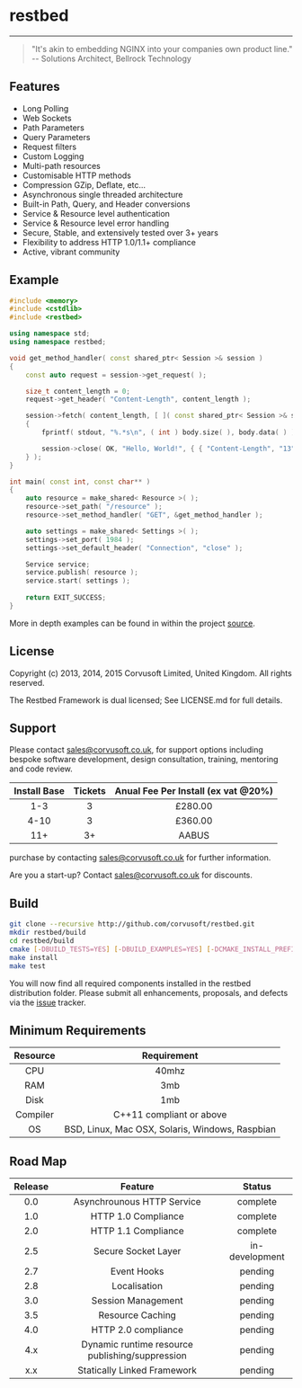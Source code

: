 # restbed

----------

> "It's akin to embedding NGINX into your companies own product line."
>                                                       -- Solutions Architect, Bellrock Technology

## Features

 - Long Polling
 - Web Sockets
 - Path Parameters
 - Query Parameters
 - Request filters
 - Custom Logging
 - Multi-path resources
 - Customisable HTTP methods
 - Compression GZip, Deflate, etc...
 - Asynchronous single threaded architecture
 - Built-in Path, Query, and Header conversions
 - Service & Resource level authentication
 - Service & Resource level error handling
 - Secure, Stable, and extensively tested over 3+ years
 - Flexibility to address HTTP 1.0/1.1+ compliance
 - Active, vibrant community

## Example

```C++
#include <memory>
#include <cstdlib>
#include <restbed>

using namespace std;
using namespace restbed;

void get_method_handler( const shared_ptr< Session >& session )
{
    const auto request = session->get_request( );

    size_t content_length = 0;
    request->get_header( "Content-Length", content_length );

    session->fetch( content_length, [ ]( const shared_ptr< Session >& session, const Bytes& body )
    {
        fprintf( stdout, "%.*s\n", ( int ) body.size( ), body.data( ) );

        session->close( OK, "Hello, World!", { { "Content-Length", "13" } } );
    } );
}

int main( const int, const char** )
{
    auto resource = make_shared< Resource >( );
    resource->set_path( "/resource" );
    resource->set_method_handler( "GET", &get_method_handler );

    auto settings = make_shared< Settings >( );
    settings->set_port( 1984 );
    settings->set_default_header( "Connection", "close" );

    Service service;
    service.publish( resource );
    service.start( settings );
    
    return EXIT_SUCCESS;
}
```

More in depth examples can be found in within the project [source](https://github.com/Corvusoft/restbed/tree/master/example).

## License

Copyright (c) 2013, 2014, 2015 Corvusoft Limited, United Kingdom. All rights reserved. 

The Restbed Framework is dual licensed; See LICENSE.md for full details.

## Support

Please contact sales@corvusoft.co.uk, for support options including bespoke software development, design consultation, training, mentoring and code review.

| Install Base   |        Tickets      |   Anual Fee Per Install (ex vat @20%)   |
| :------------: |:-------------------:|:---------------------------------------:| 
|     1-3        |          3          |                £280.00                  | 
|     4-10       |          3          |                £360.00                  |
|     11+        |          3+         |                 AABUS                   |                

purchase by contacting sales@corvusoft.co.uk for further information.

Are you a start-up?
Contact sales@corvusoft.co.uk for discounts.

## Build


```bash
git clone --recursive http://github.com/corvusoft/restbed.git
mkdir restbed/build
cd restbed/build
cmake [-DBUILD_TESTS=YES] [-DBUILD_EXAMPLES=YES] [-DCMAKE_INSTALL_PREFIX=/output-directory] ..
make install
make test
```

You will now find all required components installed in the restbed distribution folder.  Please submit all enhancements, proposals, and defects via the [issue](http://github.com/corvusoft/restbed/issues) tracker.

## Minimum Requirements

|     Resource   |                   Requirement                   |
|:--------------:|:-----------------------------------------------:| 
|       CPU      |                    40mhz                        |
|       RAM      |                     3mb                         |
|       Disk     |                     1mb                         |
|     Compiler   |          C++11 compliant or above               |
|        OS      | BSD, Linux, Mac OSX, Solaris, Windows, Raspbian |

## Road Map

|   Release   |                   Feature                       |      Status     |
|:-----------:|:-----------------------------------------------:|:---------------:| 
|     0.0     |         Asynchrounous HTTP Service              |     complete    |
|     1.0     |             HTTP 1.0 Compliance                 |     complete    |
|     2.0     |             HTTP 1.1 Compliance                 |     complete    |
|     2.5     |             Secure Socket Layer                 |  in-development |
|     2.7     |                 Event Hooks                     |     pending     |
|     2.8     |                 Localisation                    |     pending     |
|     3.0     |             Session Management                  |     pending     |
|     3.5     |               Resource Caching                  |     pending     |
|     4.0     |             HTTP 2.0 compliance                 |     pending     |
|     4.x     | Dynamic runtime resource publishing/suppression |     pending     |
|     x.x     |         Statically Linked Framework             |     pending     |
